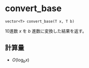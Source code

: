 # convert_base
```
vector<T> convert_base(T x, T b)
```
10進数 $x$ を $b$ 進数に変換した結果を返す。

## 計算量
- $O(\log_b x)$